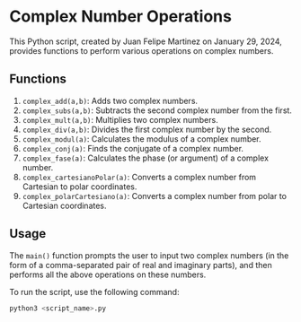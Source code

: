 # Complex Number Operations

This Python script, created by Juan Felipe Martinez on January 29, 2024, provides functions to perform various operations on complex numbers.

## Functions

1. `complex_add(a,b)`: Adds two complex numbers.
2. `complex_subs(a,b)`: Subtracts the second complex number from the first.
3. `complex_mult(a,b)`: Multiplies two complex numbers.
4. `complex_div(a,b)`: Divides the first complex number by the second.
5. `complex_modul(a)`: Calculates the modulus of a complex number.
6. `complex_conj(a)`: Finds the conjugate of a complex number.
7. `complex_fase(a)`: Calculates the phase (or argument) of a complex number.
8. `complex_cartesianoPolar(a)`: Converts a complex number from Cartesian to polar coordinates.
9. `complex_polarCartesiano(a)`: Converts a complex number from polar to Cartesian coordinates.

## Usage

The `main()` function prompts the user to input two complex numbers (in the form of a comma-separated pair of real and imaginary parts), and then performs all the above operations on these numbers.

To run the script, use the following command:

```bash
python3 <script_name>.py
